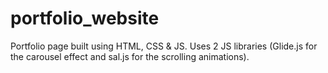 # portfolio_website

Portfolio page built using HTML, CSS & JS.
Uses 2 JS libraries (Glide.js for the carousel effect and sal.js for the scrolling animations).
